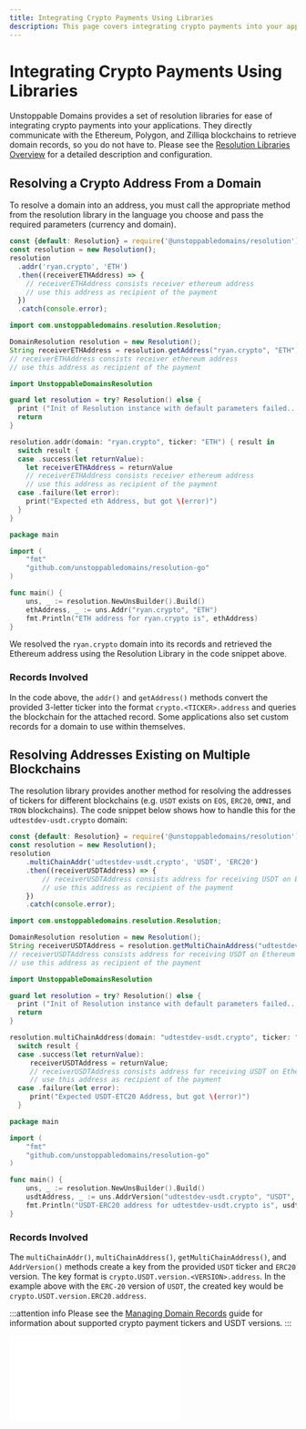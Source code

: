 ```yaml
---
title: Integrating Crypto Payments Using Libraries
description: This page covers integrating crypto payments into your applications using Unstoppable Domains resolution libraries.
---
```


# Integrating Crypto Payments Using Libraries

Unstoppable Domains provides a set of resolution libraries for ease of integrating crypto payments into your applications. They directly communicate with the Ethereum, Polygon, and Zilliqa blockchains to retrieve domain records, so you do not have to. Please see the [Resolution Libraries Overview](../developer-toolkit/resolution-libraries/libraries-overview.md) for a detailed description and configuration.

## Resolving a Crypto Address From a Domain

To resolve a domain into an address, you must call the appropriate method from the resolution library in the language you choose and pass the required parameters (currency and domain).

```typescript JavaScript
const {default: Resolution} = require('@unstoppabledomains/resolution');
const resolution = new Resolution();
resolution
  .addr('ryan.crypto', 'ETH')
  .then((receiverETHAddress) => {
    // receiverETHAddress consists receiver ethereum address
    // use this address as recipient of the payment
  })
  .catch(console.error);
```

```java Java
import com.unstoppabledomains.resolution.Resolution;

DomainResolution resolution = new Resolution();
String receiverETHAddress = resolution.getAddress("ryan.crypto", "ETH");
// receiverETHAddress consists receiver ethereum address
// use this address as recipient of the payment
```

```swift Swift
import UnstoppableDomainsResolution

guard let resolution = try? Resolution() else {
  print ("Init of Resolution instance with default parameters failed...")
  return
}

resolution.addr(domain: "ryan.crypto", ticker: "ETH") { result in
  switch result {
  case .success(let returnValue):
    let receiverETHAddress = returnValue
    // receiverETHAddress consists receiver ethereum address
    // use this address as recipient of the payment
  case .failure(let error):
    print("Expected eth Address, but got \(error)")
  }
}
```

```go Golang
package main

import (
    "fmt"
    "github.com/unstoppabledomains/resolution-go"
)

func main() {
    uns, _ := resolution.NewUnsBuilder().Build()
    ethAddress, _ := uns.Addr("ryan.crypto", "ETH")
    fmt.Println("ETH address for ryan.crypto is", ethAddress)
}
```

We resolved the `ryan.crypto` domain into its records and retrieved the Ethereum address using the Resolution Library in the code snippet above.

### Records Involved

In the code above, the `addr()` and `getAddress()` methods convert the provided 3-letter ticker into the format `crypto.<TICKER>.address` and queries the blockchain for the attached record. Some applications also set custom records for a domain to use within themselves.

## Resolving Addresses Existing on Multiple Blockchains

The resolution library provides another method for resolving the addresses of tickers for different blockchains (e.g. `USDT` exists on `EOS`, `ERC20`, `OMNI`, and `TRON` blockchains). The code snippet below shows how to handle this for the `udtestdev-usdt.crypto` domain:

```typescript JavaScript
const {default: Resolution} = require('@unstoppabledomains/resolution');
const resolution = new Resolution();
resolution
    .multiChainAddr('udtestdev-usdt.crypto', 'USDT', 'ERC20')
    .then((receiverUSDTAddress) => {
        // receiverUSDTAddress consists address for receiving USDT on Ethereum (ERC20 version)
        // use this address as recipient of the payment
    })
    .catch(console.error);
```

```java Java
import com.unstoppabledomains.resolution.Resolution;

DomainResolution resolution = new Resolution();
String receiverUSDTAddress = resolution.getMultiChainAddress("udtestdev-usdt.crypto", "USDT", "ERC20");
// receiverUSDTAddress consists address for receiving USDT on Ethereum (ERC20 version)
// use this address as recipient of the payment
```

```swift Swift
import UnstoppableDomainsResolution

guard let resolution = try? Resolution() else {
  print ("Init of Resolution instance with default parameters failed...")
  return
}

resolution.multiChainAddress(domain: "udtestdev-usdt.crypto", ticker: "USDT", chain: "ERC20") { (result) in
  switch result {
  case .success(let returnValue):
     receiverUSDTAddress = returnValue;
     // receiverUSDTAddress consists address for receiving USDT on Ethereum (ERC20 version)
     // use this address as recipient of the payment
  case .failure(let error):
     print("Expected USDT-ETC20 Address, but got \(error)")
  }
```

```go Golang
package main

import (
    "fmt"
    "github.com/unstoppabledomains/resolution-go"
)

func main() {
    uns, _ := resolution.NewUnsBuilder().Build()
    usdtAddress, _ := uns.AddrVersion("udtestdev-usdt.crypto", "USDT", "ERC20")
    fmt.Println("USDT-ERC20 address for udtestdev-usdt.crypto is", usdtAddress)
}
```

### Records Involved

The `multiChainAddr()`, `multiChainAddress()`, `getMultiChainAddress()`, and `AddrVersion()` methods create a key from the provided `USDT` ticker and `ERC20` version. The key format is `crypto.USDT.version.<VERSION>.address`. In the example above with the `ERC-20` version of `USDT`, the created key would be `crypto.USDT.version.ERC20.address`.

:::attention info
Please see the [Managing Domain Records](../manage-domains/managing-domain-records.md) guide for information about supported crypto payment tickers and USDT versions.
:::

<embed src="/snippets/_discord.md" />
